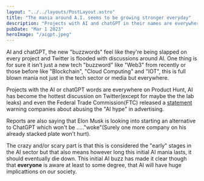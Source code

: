 ```yaml
---
layout: "../../layouts/PostLayout.astro"
title: "The mania around A.I. seems to be growing stronger everyday"
description: "Projects with AI and chatGPT in their names are everywhere and the topic of AI is buzzing on Twitter"
pubDate: "Mar 1 2023"
heroImage: "/aigpt.jpeg"
---
```


AI and chatGPT, the new "buzzwords" feel like they're being slapped on every project and Twitter is flooded with discussions around AI. One thing is for sure it isn't just a new tech "buzzword" like "Web3" from recently or those before like "Blockchain", "Cloud Computing" and "IOT", this is full blown mania not just in the tech sector or media but everywhere.

Projects with the AI or chatGPT words are everywhere on Product Hunt, AI has become the hottest discussion on Twitter(except for maybe the the lab leaks) and even the Federal Trade Commission(FTC) released a [statement](https://www.marketingdive.com/news/ftc-AI-warning-OpenAI-ChatGPT-advertising/643739/) warning companies about abusing the "AI hype" in advertising.

Reports are also saying that Elon Musk is looking into starting an alternative to ChatGPT which won't be ....."woke"(Surely one more company on his already stacked plate won't hurt). 

The crazy and/or scary part is that this is considered the "early" stages in the AI sector but that also means however long this initial AI mania lasts, it should eventually die down. This initial AI buzz has made it clear though that **everyone** is aware at least to some degree, that AI will have huge implicattions on our society. 
